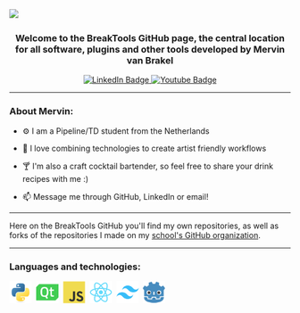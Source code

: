 <img src="https://user-images.githubusercontent.com/63094424/236157574-bd2cdd42-072c-4d78-940e-5fb0f42cbcc6.svg" />

<h3 align="center">Welcome to the BreakTools GitHub page, the central location for all software, plugins and other tools developed by Mervin van Brakel </h3> 
  
<div id="badges" align="center">
  <a href="https://www.linkedin.com/in/mervin-van-brakel/">
    <img src="https://img.shields.io/badge/LinkedIn-blue?style=for-the-badge&logo=linkedin&logoColor=white" alt="LinkedIn Badge"/>
  </a>
  <a href="https://www.youtube.com/@BreakTools">
    <img src="https://img.shields.io/badge/YouTube-red?style=for-the-badge&logo=youtube&logoColor=white" alt="Youtube Badge"/>
  </a>
</div>

---
### About Mervin:

- :gear: I am a Pipeline/TD student from the Netherlands

- :wrench: I love combining technologies to create artist friendly workflows

- :cocktail: I'm also a craft cocktail bartender, so feel free to share your drink recipes with me :)

- :mailbox: Message me through GitHub, LinkedIn or email!

---
Here on the BreakTools GitHub you'll find my own repositories, as well as forks of the repositories I made on my [school's GitHub organization](https://github.com/nfa-vfxim).

---

### Languages and technologies:
<div>
  <img src="https://github.com/devicons/devicon/blob/master/icons/python/python-original.svg" title="Python" alt="Python" width="40" height="40"/>&nbsp;
  <img src="https://github.com/devicons/devicon/blob/master/icons/qt/qt-original.svg" title="Qt" alt="Qt" width="40" height="40"/>&nbsp;
  <img src="https://github.com/devicons/devicon/blob/master/icons/javascript/javascript-original.svg" title="JavaScript" alt="JavaScript" width="40" height="40"/>&nbsp;
  <img src="https://github.com/devicons/devicon/blob/master/icons/react/react-original.svg" title="React" alt="React" width="40" height="40"/>&nbsp;
  <img src="https://github.com/devicons/devicon/blob/master/icons/tailwindcss/tailwindcss-original.svg" title="Tailwind" alt="Tailwind" width="40" height="40"/>&nbsp;
  <img src="https://github.com/devicons/devicon/blob/master/icons/godot/godot-original.svg" title="I LOVE Godot" alt="Godot" width="40" height="40"/>&nbsp;
</div>
